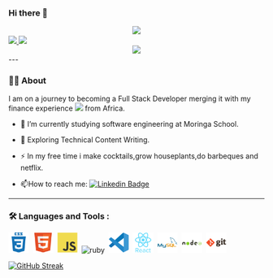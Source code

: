 ### Hi there 👋
<div id="header" align="center">
  <img src="https://giphy.com/gifs/grownish-ff-freeform-grown-ish-Ufo3SB8BGdgkFGQLgA"/>
</div>
<div id="badges">
  <a href="https://www.linkedin.com/in/lilianwangechi/">
    <img src="https://img.shields.io/badge/linkedin-career-blue?logo=linkedin&logoColor=white&style=for-the-badge"/>
  <a href="https://medium.com/@novicetopro254">
    <img src="https://img.shields.io/badge/medium-blog-black?logo=medium&logoColor=white&style=for-the-badge"/>
  </a>
</div>

<div align="center">
  <img src="https://media0.giphy.com/media/IbCcsxPmxGzKugAa70/200w.webp?cid=ecf05e4705ndq0o0a6hzy8vc75mw9ar3gq27q1aaez0ajysp&rid=200w.webp&ct=s
​"/>
</div>
---

### :woman_technologist: About
I am on a journey to becoming a Full Stack Developer merging it with my finance experience <img src="https://media.giphy.com/media/WUlplcMpOCEmTGBtBW/giphy.gif" width="30"> from Africa.


- :telescope: I’m currently studying software engineering at Moringa School.

- :seedling: Exploring Technical Content Writing.

- :zap: In my free time i make cocktails,grow houseplants,do barbeques and netflix.

- :mailbox:How to reach me: [![Linkedin Badge](https://img.shields.io/badge/linkedin-career-blue?logo=linkedin&logoColor=white&style=for-the-badge)](https://www.linkedin.com/in/lilianwangechi/)

---

### :hammer_and_wrench: Languages and Tools :
<div>
  <img src="https://github.com/devicons/devicon/blob/master/icons/css3/css3-plain-wordmark.svg"  title="CSS3" alt="CSS" width="40" height="40"/>&nbsp;
  <img src="https://github.com/devicons/devicon/blob/master/icons/html5/html5-original.svg" title="HTML5" alt="HTML" width="40" height="40"/>&nbsp;
  <img src="https://github.com/devicons/devicon/blob/master/icons/javascript/javascript-original.svg" title="JavaScript" alt="JavaScript" width="40" height="40"/>&nbsp;
   <img src="https://github.com/devicons/devicon/tree/master/icons/ruby" title="ruby" alt="ruby" width="40" height="40"/>&nbsp;
   <img src="https://github.com/devicons/devicon/blob/master/icons/vscode/vscode-original.svg" title="vscode" alt="vscode" width="40" height="40"/>&nbsp;
  <img src="https://github.com/devicons/devicon/blob/master/icons/react/react-original-wordmark.svg" title="React" alt="React" width="40" height="40"/>&nbsp;
  <img src="https://github.com/devicons/devicon/blob/master/icons/mysql/mysql-original-wordmark.svg" title="MySQL"  alt="MySQL" width="40" height="40"/>&nbsp;
  <img src="https://github.com/devicons/devicon/blob/master/icons/nodejs/nodejs-original-wordmark.svg" title="NodeJS" alt="NodeJS" width="40" height="40"/>&nbsp;
  <img src="https://github.com/devicons/devicon/blob/master/icons/git/git-original-wordmark.svg" title="Git" **alt="Git" width="40" height="40"/>
</div>

[![GitHub Streak](http://github-readme-streak-stats.herokuapp.com?user=lilianwangechi&theme=dark&background=000000)](https://github-readme-streak-stats.herokuapp.com/?user=lilianwangechi)



